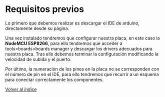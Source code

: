 <h1>Requisitos previos</h1>

Lo primero que debemos realizar es descargar el IDE de arduino, directamente desde su página.

Una vez instalado tendremos que configurar nuestra placa, en este caso la __NodeMCU ESP8266__, para ello tendremos que acceder a tools>boards>boards manager y descargar los drivers adecuados para nuestra placa. Tras ello debemos terminar la configuración modificando la velocidad de subida y el puerto.

Por último, la numeración de los pines en la placa no se corresponden con el número de pin en el IDE, para ello tendremos que recurrir a un esquema para conectar correctamente los componentes.

[Volver al índice](readme.md)
